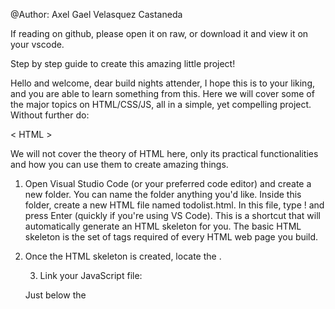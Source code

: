 @Author: Axel Gael Velasquez Castaneda

If reading on github, please open it on raw, or download it and view it on your vscode.

Step by step guide to create this amazing little project!

Hello and welcome, dear build nights attender, I hope this is to your liking, and you are able to learn something from this. Here we will cover some of the major topics on HTML/CSS/JS, all in a simple, yet compelling project. Without further do: 

< HTML >

We will not cover the theory of HTML here, only its practical functionalities and how you can use them to create amazing things.

1. Open Visual Studio Code (or your preferred code editor) and create a new folder. You can name the folder anything you'd like. Inside this folder, 
create a new HTML file named todolist.html. In this file, type ! and press Enter (quickly if you're using VS Code). This is a shortcut that will automatically
generate an HTML skeleton for you. The basic HTML skeleton is the set of tags required of every HTML web page you build.

2. Once the HTML skeleton is created, locate the <title> tag in the <head> section and change its content
to your desired page title. For example:
<title>To-Do List</title>.

3. Link your JavaScript file:

Just below the <title> tag, create a <script> tag.
Inside the <script> tag, use the src attribute to link the JavaScript file, like so:
<script src="todolist.js"></script>.
The src attribute connects your HTML (visual elements) to the functionality defined in the JavaScript file.
Javascript files help you to specify new functionalities and features for your webpage that can't be directly added using HTML. 
An attribute is a keyword within an element that can adjust its behaviour.

4. Link your CSS file:

Right below the <script> tag, create a <link> tag to connect the CSS stylesheet.
The <link> tag should include the rel and href attributes, like this:
<link rel="stylesheet" href="todolist.css"/>.
This will apply the styles defined in your CSS file to the HTML structure.
CSS describes how HTML elements are to be displayed on screen, paper, or in other media.
CSS saves a lot of work. It can control the layout of multiple web pages all at once

5.In the same folder, create two additional files:

todolist.css (for styling your webpage).
todolist.js (for adding functionality to your to-do list).

6. Add a page title to the body:

Inside the <body> section, at the very top, just below your <body> tag, create a <h1></h1> tag.
This will serve as your page title. For example:
<h1>Welcome to my To-Do List!</h1>.
Note: h1 is the largest heading. If you want smaller headings, you can use h2 to h6. Only one h1 should be used per page, 
as it indicates that this is your main title.

7. Create a container for your to-do list:

Add a <div> element below the h1 tag.
A <div> is a structural element used to group or organize content on a webpage. It doesn’t have built-in functionality but serves as a container.
Assign the class="listContainer" attribute to this <div> for styling purposes. Class is an attribute that every element has,
it provides a unique identifier to the element, so that it can be "selected" by other functions on our program.


8. Add a form for user input:

Inside the listContainer <div>, create a <form> element.
Assign the onsubmit="addTask(event)" attribute to the <form> tag.
The onsubmit attribute will trigger a JavaScript function (addTask) when the form is submitted.
This will be viewed in the coming steps. If the form is generated with any attributes once you create it,
please delete all of them. You only need onsubmit for this specific exercise.

9. Create input elements inside the form:

Inside the <form>:
Right after the form tag, create the first <input> element:
Use the attribute type="text" to specify that this is a text input field.
Add the attribute placeholder="Enter the task here..." to display a hint before the user types.
Add the attribute identifier id="taskName" to uniquely identify the input element for JavaScript.
Add the second <input> element right after the first input element:
Use the attribute type="submit" to make it a submit button.
Add the attribute class="submitButton" for styling.
Add the attribute value="Add task" to display the text "Add task" on the button.


10. Add a section for the task list:

Below the <form> element, add another <div> with class="taskList".
Inside this <div>, add a <p> element with class="taskHeader".
Write the text "Your tasks:" inside the <p> element to serve as a header for the task list.


11. Add an unordered list for tasks:

Inside the taskList <div>, add an empty <ul> element with the class="tasks".
The <ul> element (unordered list) will hold all the tasks.
Tasks will later be dynamically added as <li> (list item) elements inside this <ul>.
Add an error message container:

Below the taskList <div>, add another <div> with the following structure:
<div class="error" style="display: none;">
  <p class="errorText"></p>
</div>

This <div> will be used to display error messages when the user enters invalid input. The style="display: none;" ensures that it is hidden by default.


And you are finished with the html portion!

< JS >
Create the addTask(e) Function

1. Open your todolist.js file.
Write a function named addTask(e) {}. Functions are reusable blocks of code that perform a specific action. In this case, our function will handle adding tasks to the to-do list.

2. Understand the Argument (e)

The (e) inside the function is short for "event."
When the form is submitted (via the onsubmit attribute in the HTML), the addTask function will receive an object containing information about the form submission event. This allows us to control what happens during the form's submission.


3. Prevent Default Behavior

Add the following line to your function:
e.preventDefault();
This prevents the form from reloading the page or performing its default action when submitted.

4. Declare Variables

Use the let keyword to declare variables. These variables will store elements or values you want to work with.
For example:
wordValue: This will store the value of the input field.
errorContainer: This will reference the element for displaying errors.
error: This will reference the actual error text element.

5. Retrieve Input Value

Use document.getElementById() to get the input field by its id attribute
let wordValue = document.getElementById("taskName");

Since you only need the text the user entered, access the input's value and reassign wordValue:

wordValue = wordValue.value;

6. Retrieve Error Elements

Use document.querySelector() to access the error container and text elements by their class:

let errorContainer = document.querySelector(".error");
let error = document.querySelector(".errorText");

document.querySelector() allows you to select an element by its CSS class (preceded by .) or ID (preceded by #).

7. Validate Input Length

Add logic to check the length of wordValue:
If wordValue is less than 5 characters:

Set errorContainer.style.display to "block" to make the error visible.
Set error.innerHTML to display the message:

error.innerHTML = "The task must be longer than 5 characters";

Add a return; statement to stop further execution of the function.

Else if wordValue is greater than 50 characters, repeat the above steps but change the message to:

error.innerHTML = "The task name is too long";
Set errorContainer.style.display to "block" to make the error visible.

8. Create the List and Task Elements

Declare a variable list to retrieve the <ul> element with the class tasks:

let list = document.querySelector(".tasks");
Create a new <li> element to represent the task using document.createElement("li"):

let newTask = document.createElement("li");

9. Add Click Event to Remove Task

Add an event listener to the newTask element:

newTask.addEventListener("click", () => {
    list.removeChild(newTask);
});

This adds the event to remove an element of the list, however, you shouldn't stress over it as there are many advanced concepts surrounding it. 

10. Clear Error Messages

After passing the validation checks, clear any existing errors:

error.innerHTML = "";
errorContainer.style.display = "none";

11. Set Task Content

Assign the user's input (stored in wordValue) to the text content of newTask:

newTask.textContent = wordValue;

12. Add the Task to the List

Use appendChild() to add the newTask element to the list (the <ul> element):

list.appendChild(newTask);

Summary of Functionality:

The addTask function:

Prevents the form from refreshing the page.
Validates the input to ensure it’s not too short or too long.
Displays error messages when necessary.
Creates and adds a new task to the task list.
Allows tasks to be removed when clicked.

Challenges:

-- Add css on the todolist.css file to make it look good. --
-- Make it so the list has a trash icon and is deleted when the trash icon is clicked -- 